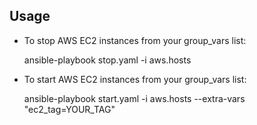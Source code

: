 ## Usage

- To stop AWS EC2 instances from your group_vars list:

    ansible-playbook stop.yaml -i aws.hosts

- To start AWS EC2 instances from your group_vars list:

    ansible-playbook start.yaml -i aws.hosts --extra-vars "ec2_tag=YOUR_TAG"
